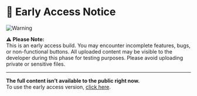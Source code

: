 # 🚧 Early Access Notice

![Warning](https://raw.githubusercontent.com/Githubuser102234/cloudstorage/refs/heads/main/maincdn/MagicEraser_250702_161705.png)

**⚠️ Please Note:**  
This is an early access build. You may encounter incomplete features, bugs, or non-functional buttons. All uploaded content may be visible to the developer during this phase for testing purposes. Please avoid uploading private or sensitive files.

---

**The full content isn’t available to the public right now.**  
To use the early access version, [click here](https://githubuser102234.github.io/cloudstorage/build1).
